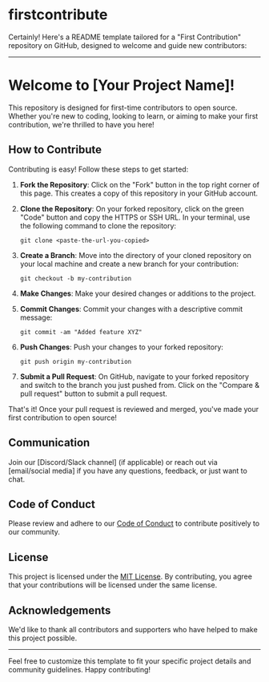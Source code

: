 # firstcontribute

Certainly! Here's a README template tailored for a "First Contribution" repository on GitHub, designed to welcome and guide new contributors:

---

# Welcome to [Your Project Name]!

This repository is designed for first-time contributors to open source. Whether you're new to coding, looking to learn, or aiming to make your first contribution, we're thrilled to have you here!

## How to Contribute

Contributing is easy! Follow these steps to get started:

1. **Fork the Repository**: Click on the "Fork" button in the top right corner of this page. This creates a copy of this repository in your GitHub account.

2. **Clone the Repository**: On your forked repository, click on the green "Code" button and copy the HTTPS or SSH URL. In your terminal, use the following command to clone the repository:
   ```
   git clone <paste-the-url-you-copied>
   ```

3. **Create a Branch**: Move into the directory of your cloned repository on your local machine and create a new branch for your contribution:
   ```
   git checkout -b my-contribution
   ```

4. **Make Changes**: Make your desired changes or additions to the project.

5. **Commit Changes**: Commit your changes with a descriptive commit message:
   ```
   git commit -am "Added feature XYZ"
   ```

6. **Push Changes**: Push your changes to your forked repository:
   ```
   git push origin my-contribution
   ```

7. **Submit a Pull Request**: On GitHub, navigate to your forked repository and switch to the branch you just pushed from. Click on the "Compare & pull request" button to submit a pull request.

That's it! Once your pull request is reviewed and merged, you've made your first contribution to open source!

## Communication

Join our [Discord/Slack channel] (if applicable) or reach out via [email/social media] if you have any questions, feedback, or just want to chat.

## Code of Conduct

Please review and adhere to our [Code of Conduct](./CODE_OF_CONDUCT.md) to contribute positively to our community.

## License

This project is licensed under the [MIT License](./LICENSE). By contributing, you agree that your contributions will be licensed under the same license.

## Acknowledgements

We'd like to thank all contributors and supporters who have helped to make this project possible.

---

Feel free to customize this template to fit your specific project details and community guidelines. Happy contributing!
